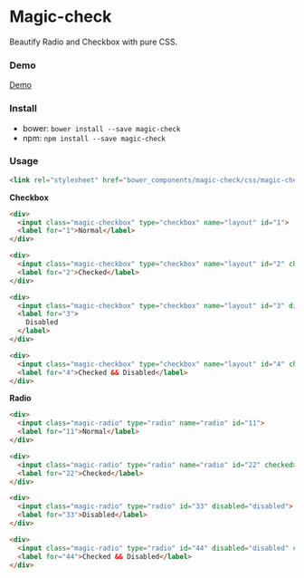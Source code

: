 # Magic-check
Beautify Radio and Checkbox with pure CSS.

### Demo

[Demo](http://forsigner.com/magic-check)

### Install
- bower: `bower install --save magic-check`
- npm: `npm install --save magic-check`

### Usage

```html
<link rel="stylesheet" href="bower_components/magic-check/css/magic-check.css">
```

**Checkbox**

```html
<div>
  <input class="magic-checkbox" type="checkbox" name="layout" id="1">
  <label for="1">Normal</label>
</div>

<div>
  <input class="magic-checkbox" type="checkbox" name="layout" id="2" checked="checked">
  <label for="2">Checked</label>
</div>

<div>
  <input class="magic-checkbox" type="checkbox" name="layout" id="3" disabled="disabled">
  <label for="3">
    Disabled
  </label>
</div>

<div>
  <input class="magic-checkbox" type="checkbox" name="layout" id="4" checked disabled="disabled">
  <label for="4">Checked && Disabled</label>
</div>
```

**Radio**

```html
<div>
  <input class="magic-radio" type="radio" name="radio" id="11">
  <label for="11">Normal</label>
</div>

<div>
  <input class="magic-radio" type="radio" name="radio" id="22" checked>
  <label for="22">Checked</label>
</div>

<div>
  <input class="magic-radio" type="radio" id="33" disabled="disabled">
  <label for="33">Disabled</label>
</div>

<div>
  <input class="magic-radio" type="radio" id="44" disabled="disabled" checked>
  <label for="44">Checked && Disabled</label>
</div>
```
